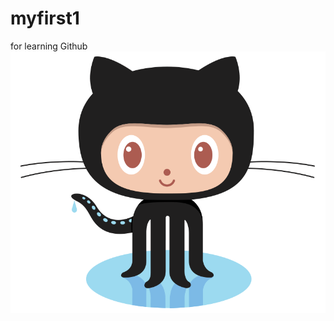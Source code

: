 # myfirst1
for learning Github
![github_logo](https://github.com/shagunjindal09/myfirst1/blob/b74282ce852fdb24de4dd6a2fa8b4a92f2dbd6be/Octocat.png)
